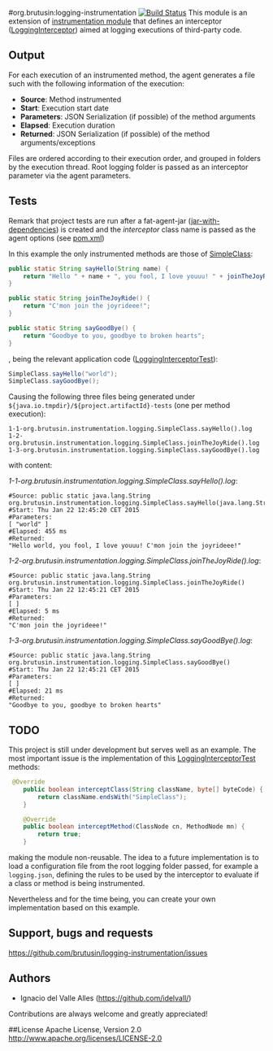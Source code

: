 #org.brutusin:logging-instrumentation [![Build Status](https://api.travis-ci.org/brutusin/logging-instrumentation.svg?branch=master)](https://travis-ci.org/brutusin/logging-instrumentation)
This module is an extension of [instrumentation module](https://github.com/brutusin/instrumentation) that defines an interceptor ([LoggingInterceptor](src/main/java/org/brutusin/instrumentation/logging/LoggingInterceptor.java)) aimed at logging executions of third-party code.

## Output

For each execution of an instrumented method, the agent generates a file such with the following information of the execution:

* **Source**: Method instrumented
* **Start**: Execution start date
* **Parameters**: JSON Serialization (if possible) of the method arguments
* **Elapsed**: Execution duration
* **Returned**: JSON Serialization (if possible) of the method arguments/exceptions

Files are ordered according to their execution order, and grouped in folders by the execution thread. Root logging folder is passed as an interceptor parameter via the agent parameters.

## Tests
Remark that project tests are run after a fat-agent-jar ([jar-with-dependencies](http://maven.apache.org/plugins/maven-assembly-plugin/descriptor-refs.html#jar-with-dependencies)) is created and the *interceptor* class name is passed as the agent options (see [pom.xml](pom.xml))

In this example the only instrumented methods are those of [SimpleClass](/src/test/java/org/brutusin/instrumentation/logging/SimpleClass.java):
```java
public static String sayHello(String name) {
    return "Hello " + name + ", you fool, I love youuu! " + joinTheJoyRide();
}

public static String joinTheJoyRide() {
    return "C'mon join the joyrideee!";
}

public static String sayGoodBye() {
    return "Goodbye to you, goodbye to broken hearts";
}
```

, being the relevant application code ([LoggingInterceptorTest](src/test/java/org/brutusin/instrumentation/logging/LoggingInterceptorTest.java)):
```java
SimpleClass.sayHello("world");
SimpleClass.sayGoodBye();
```

Causing the following three files being generated under `${java.io.tmpdir}/${project.artifactId}-tests` (one per method execution):
```
1-1-org.brutusin.instrumentation.logging.SimpleClass.sayHello().log
1-2-org.brutusin.instrumentation.logging.SimpleClass.joinTheJoyRide().log
1-3-org.brutusin.instrumentation.logging.SimpleClass.sayGoodBye().log
```

with content:

*1-1-org.brutusin.instrumentation.logging.SimpleClass.sayHello().log*:
```
#Source: public static java.lang.String org.brutusin.instrumentation.logging.SimpleClass.sayHello(java.lang.String)
#Start: Thu Jan 22 12:45:20 CET 2015
#Parameters:
[ "world" ]
#Elapsed: 455 ms
#Returned:
"Hello world, you fool, I love youuu! C'mon join the joyrideee!"
```
*1-2-org.brutusin.instrumentation.logging.SimpleClass.joinTheJoyRide().log*:
```
#Source: public static java.lang.String org.brutusin.instrumentation.logging.SimpleClass.joinTheJoyRide()
#Start: Thu Jan 22 12:45:21 CET 2015
#Parameters:
[ ]
#Elapsed: 5 ms
#Returned:
"C'mon join the joyrideee!"
```
*1-3-org.brutusin.instrumentation.logging.SimpleClass.sayGoodBye().log*:
```
#Source: public static java.lang.String org.brutusin.instrumentation.logging.SimpleClass.sayGoodBye()
#Start: Thu Jan 22 12:45:21 CET 2015
#Parameters:
[ ]
#Elapsed: 21 ms
#Returned:
"Goodbye to you, goodbye to broken hearts"
```

## TODO
This project is still under development but serves well as an example. The most important issue is the implementation of this [LoggingInterceptorTest](src/test/java/org/brutusin/instrumentation/logging/LoggingInterceptorTest.java) methods:
```java
 @Override
    public boolean interceptClass(String className, byte[] byteCode) {
        return className.endsWith("SimpleClass");
    }

    @Override
    public boolean interceptMethod(ClassNode cn, MethodNode mn) {
        return true;
    }
```
making the module non-reusable.
The idea to a future implementation is to load a configuration file from the root logging folder passed, for example a `logging.json`, defining the rules to be used by the interceptor to evaluate if a class or method is being instrumented.

Nevertheless and for the time being, you can create your own implementation based on this example.

## Support, bugs and requests
https://github.com/brutusin/logging-instrumentation/issues

## Authors

- Ignacio del Valle Alles (<https://github.com/idelvall/>)

Contributions are always welcome and greatly appreciated!

##License
Apache License, Version 2.0
http://www.apache.org/licenses/LICENSE-2.0
